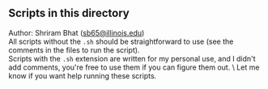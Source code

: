 ## Scripts in this directory

Author: Shriram Bhat (sb65@illinois.edu)\
All scripts without the `.sh` should be straightforward to use (see the comments in the files to run the script). \
Scripts with the `.sh` extension are written for my personal use, and I  didn't add comments, you're free to use them if you can figure them out. \ 
Let me know if you want help running these scripts. 
